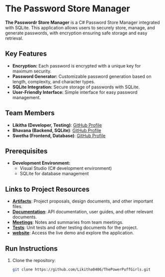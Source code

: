 # The Password Store Manager


**The Passwordr Store Manager** is a C# Password Store Manager integrated with SQLite. This application allows users to securely store, manage, and generate passwords, with encryption ensuring safe storage and easy retrieval. 

## Key Features
- **Encryption:** Each password is encrypted with a unique key for maximum security.
- **Password Generator:** Customizable password generation based on length, complexity, and character types.
- **SQLite Integration:** Secure storage of passwords with SQLite.
- **User-Friendly Interface:** Simple interface for easy password management.

## Team Members
- **Likitha (Developer, Testing)**: [GitHub Profile](https://github.com/Likitha0406)
- **Bhavana (Backend, SQLite)**: [GitHub Profile](https://github.com/ArlaBhavana)
- **Swetha (Frontend, Database)**: [GitHub Profile](https://github.com/SwethaSimhadri)

## Prerequisites
- **Development Environment:**
  - Visual Studio (C# development environment)
  - SQLite for database management

## Links to Project Resources

- **[Artifacts](https://github.com/Likitha0406/ThePowerPuffGirls/tree/main/artifacts)**: Project proposals, design documents, and other important files.
- **[Documentation](https://github.com/Likitha0406/ThePowerPuffGirls/tree/main/docs)**: API documentation, user guides, and other relevant documents.
- **[Meetings](https://github.com/Likitha0406/ThePowerPuffGirls/tree/main/meetings)**: Notes and summaries from team meetings.
- **[Tests](https://github.com/Likitha0406/ThePowerPuffGirls/tree/main/tests)**: Unit tests and other testing documents for the project.
- **[website](https://likitha0406.github.io/ThePowerPuffGirls/)**: Access the live demo and explore the application.

## Run Instructions
1. Clone the repository:
   ```bash
   git clone https://github.com/Likitha0406/ThePowerPuffGirls.git

